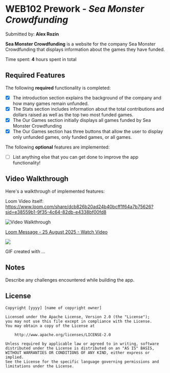 # WEB102 Prework - _Sea Monster Crowdfunding_

Submitted by: **Alex Rozin**

**Sea Monster Crowdfunding** is a website for the company Sea Monster Crowdfunding that displays information about the games they have funded.

Time spent: **4** hours spent in total

## Required Features

The following **required** functionality is completed:

- [x] The introduction section explains the background of the company and how many games remain unfunded.
- [x] The Stats section includes information about the total contributions and dollars raised as well as the top two most funded games.
- [x] The Our Games section initially displays all games funded by Sea Monster Crowdfunding
- [x] The Our Games section has three buttons that allow the user to display only unfunded games, only funded games, or all games.

The following **optional** features are implemented:

- [ ] List anything else that you can get done to improve the app functionality!

## Video Walkthrough

Here's a walkthrough of implemented features:

Loom Video itself: https://www.loom.com/share/dcb826b20ad24b40bcff1f64a7b75626?sid=e38559b1-9f35-4c64-82db-e4338bf00fd8

<img src='http://i.imgur.com/link/to/your/gif/file.gif' title='Video Walkthrough' width='' alt='Video Walkthrough' />

<div>
    <a href="https://www.loom.com/share/dcb826b20ad24b40bcff1f64a7b75626">
      <p>Loom Message - 25 August 2025 - Watch Video</p>
    </a>
    <a href="https://www.loom.com/share/dcb826b20ad24b40bcff1f64a7b75626">
      <img style="max-width:300px;" src="https://cdn.loom.com/sessions/thumbnails/dcb826b20ad24b40bcff1f64a7b75626-1c3d32fef46a6f8e-full-play.gif">
    </a>
  </div>

<!-- Replace this with whatever GIF tool you used! -->

GIF created with ...

<!-- Recommended tools:
[Kap](https://getkap.co/) for macOS
[ScreenToGif](https://www.screentogif.com/) for Windows
[peek](https://github.com/phw/peek) for Linux. -->

## Notes

Describe any challenges encountered while building the app.

## License

    Copyright [yyyy] [name of copyright owner]

    Licensed under the Apache License, Version 2.0 (the "License");
    you may not use this file except in compliance with the License.
    You may obtain a copy of the License at

        http://www.apache.org/licenses/LICENSE-2.0

    Unless required by applicable law or agreed to in writing, software
    distributed under the License is distributed on an "AS IS" BASIS,
    WITHOUT WARRANTIES OR CONDITIONS OF ANY KIND, either express or implied.
    See the License for the specific language governing permissions and
    limitations under the License.
